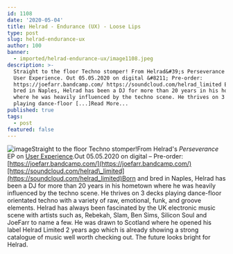 ```yaml
---
id: 1108
date: '2020-05-04'
title: Helrad - Endurance (UX) - Loose Lips
type: post
slug: helrad-endurance-ux
author: 100
banner:
  - imported/helrad-endurance-ux/image1108.jpeg
description: >-
  Straight to the floor Techno stomper! From Helrad&#39;s Perseverance EP on
  User Experience. Out 05.05.2020 on digital &#8211; Pre-order:
  https://joefarr.bandcamp.com/ https://soundcloud.com/helrad_limited Born and
  bred in Naples, Helrad has been a DJ for more than 20 years in his hometown
  where he was heavily influenced by the techno scene. He thrives on 3 decks
  playing dance-floor [...]Read More...
published: true
tags:
  - post
featured: false
---
```

![image](../imported/helrad-endurance-ux/image1108.jpeg)Straight to the floor Techno stomper!From Helrad's _Perseverance_ EP on [User Experience](https://www.discogs.com/label/1221650-User-Experience).Out 05.05.2020 on digital – Pre-order: [](https://joefarr.bandcamp.com/)[https://joefarr.bandcamp.com/](https://joefarr.bandcamp.com/)[https://soundcloud.com/helrad\_limited](https://soundcloud.com/helrad_limited)Born and bred in Naples, Helrad has been a DJ for more than 20 years in his hometown where he was heavily influenced by the techno scene. He thrives on 3 decks playing dance-floor orientated techno with a variety of raw, emotional, funk, and groove elements. Helrad has always been fascinated by the UK electronic music scene with artists such as, Rebekah, Slam, Ben Sims, Silicon Soul and JoeFarr to name a few. He was drawn to Scotland where he opened his label Helrad Limited 2 years ago which is already showing a strong catalogue of music well worth checking out. The future looks bright for Helrad.
